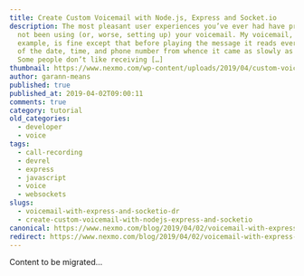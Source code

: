 ```yaml
---
title: Create Custom Voicemail with Node.js, Express and Socket.io
description: The most pleasant user experiences you’ve ever had have probably
  not been using (or, worse, setting up) your voicemail. My voicemail, for
  example, is fine except that before playing the message it reads every digit
  of the date, time, and phone number from whence it came as slowly as possible.
  Some people don’t like receiving […]
thumbnail: https://www.nexmo.com/wp-content/uploads/2019/04/custom-voicemail-nodejs.png
author: garann-means
published: true
published_at: 2019-04-02T09:00:11
comments: true
category: tutorial
old_categories:
  - developer
  - voice
tags:
  - call-recording
  - devrel
  - express
  - javascript
  - voice
  - websockets
slugs:
  - voicemail-with-express-and-socketio-dr
  - create-custom-voicemail-with-nodejs-express-and-socketio
canonical: https://www.nexmo.com/blog/2019/04/02/voicemail-with-express-and-socketio-dr
redirect: https://www.nexmo.com/blog/2019/04/02/voicemail-with-express-and-socketio-dr
---
```

Content to be migrated...